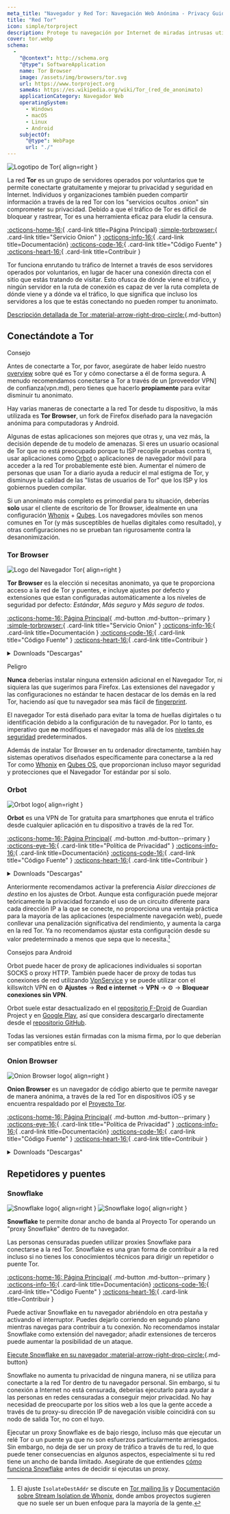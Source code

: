 ```yaml
---
meta_title: "Navegador y Red Tor: Navegación Web Anónima - Privacy Guides"
title: "Red Tor"
icon: simple/torproject
description: Protege tu navegación por Internet de miradas intrusas utilizando la red Tor, una red segura que elude la censura.
cover: tor.webp
schema:
  - 
    "@context": http://schema.org
    "@type": SoftwareApplication
    name: Tor Browser
    image: /assets/img/browsers/tor.svg
    url: https://www.torproject.org
    sameAs: https://es.wikipedia.org/wiki/Tor_(red_de_anonimato)
    applicationCategory: Navegador Web
    operatingSystem:
      - Windows
      - macOS
      - Linux
      - Android
    subjectOf:
      "@type": WebPage
      url: "./"
---
```


![Logotipo de Tor](assets/img/self-contained-networks/tor.svg){ align=right }

La red **Tor** es un grupo de servidores operados por voluntarios que te permite conectarte gratuitamente y mejorar tu privacidad y seguridad en Internet. Individuos y organizaciones también pueden compartir información a través de la red Tor con los "servicios ocultos .onion" sin comprometer su privacidad. Debido a que el tráfico de Tor es difícil de bloquear y rastrear, Tor es una herramienta eficaz para eludir la censura.

[:octicons-home-16:](https://www.torproject.org){ .card-link title=Página Principal}
[:simple-torbrowser:](http://2gzyxa5ihm7nsggfxnu52rck2vv4rvmdlkiu3zzui5du4xyclen53wid.onion){ .card-link title="Servicio Onion" }
[:octicons-info-16:](https://tb-manual.torproject.org/){ .card-link title=Documentación}
[:octicons-code-16:](https://gitlab.torproject.org/tpo/core/tor){ .card-link title="Código Fuente" }
[:octicons-heart-16:](https://donate.torproject.org/){ .card-link title=Contribuir }

Tor funciona enrutando tu tráfico de Internet a través de esos servidores operados por voluntarios, en lugar de hacer una conexión directa con el sitio que estás tratando de visitar. Esto ofusca de dónde viene el tráfico, y ningún servidor en la ruta de conexión es capaz de ver la ruta completa de dónde viene y a dónde va el tráfico, lo que significa que incluso los servidores a los que te estás conectando no pueden romper tu anonimato.

[Descripción detallada de Tor :material-arrow-right-drop-circle:](advanced/tor-overview.md ""){.md-button}

## Conectándote a Tor

<div class="admonition tip" markdown>
<p class="admonition-title">Consejo</p>

Antes de conectarte a Tor, por favor, asegúrate de haber leído nuestro [overview](advanced/tor-overview.md) sobre qué es Tor y cómo conectarse a él de forma segura. A menudo recomendamos conectarse a Tor a través de un [proveedor VPN] de confianza(vpn.md), pero tienes que hacerlo **propiamente** para evitar disminuir tu anonimato.

</div>

Hay varias maneras de conectarte a la red Tor desde tu dispositivo, la más utilizada es **Tor Browser**, un fork de Firefox diseñado para la navegación anónima para computadoras y Android.

Algunas de estas aplicaciones son mejores que otras y, una vez más, la decisión depende de tu modelo de amenazas. Si eres un usuario ocasional de Tor que no está preocupado porque tu ISP recopile pruebas contra ti, usar aplicaciones como [Orbot](#orbot) o aplicaciones de navegador móvil para acceder a la red Tor probablemente esté bien. Aumentar el número de personas que usan Tor a diario ayuda a reducir el mal estigma de Tor, y disminuye la calidad de las "listas de usuarios de Tor" que los ISP y los gobiernos pueden compilar.

Si un anonimato más completo es primordial para tu situación, deberías **solo** usar el cliente de escritorio de Tor Browser, idealmente en una configuración [Whonix](desktop.md#whonix) + [Qubes](desktop.md#qubes-os). Los navegadores móviles son menos comunes en Tor (y más susceptibles de huellas digitales como resultado), y otras configuraciones no se prueban tan rigurosamente contra la desanonimización.

### Tor Browser

<div class="admonition recommendation" markdown>

![Logo del Navegador Tor](assets/img/browsers/tor.svg){ align=right }

**Tor Browser** es la elección si necesitas anonimato, ya que te proporciona acceso a la red de Tor y puentes, e incluye ajustes por defecto y extensiones que estan configuradas automáticamente a los niveles de seguridad por defecto: *Estándar*, *Más seguro* y *Más seguro de todos*.

[:octicons-home-16: Página Principal](https://www.torproject.org){ .md-button .md-button--primary }
[:simple-torbrowser:](http://2gzyxa5ihm7nsggfxnu52rck2vv4rvmdlkiu3zzui5du4xyclen53wid.onion){ .card-link title="Servicio Onion" }
[:octicons-info-16:](https://tb-manual.torproject.org/){ .card-link title=Documentación }
[:octicons-code-16:](https://gitlab.torproject.org/tpo/applications/tor-browser){ .card-link title="Código Fuente" }
[:octicons-heart-16:](https://donate.torproject.org/){ .card-link title=Contribuir }

<details class="downloads" markdown>
<summary>Downloads "Descargas"</summary>

- [:simple-googleplay: Google Play](https://play.google.com/store/apps/details?id=org.torproject.torbrowser)
- [:simple-android: Android](https://www.torproject.org/download/#android)
- [:simple-windows11: Windows](https://www.torproject.org/download/)
- [:simple-apple: macOS](https://www.torproject.org/download/)
- [:simple-linux: Linux](https://www.torproject.org/download/)

</details>

</div>

<div class="admonition danger" markdown>
<p class="admonition-title">Peligro</p>

**Nunca** deberías instalar ninguna extensión adicional en el Navegador Tor, ni siquiera las que sugerimos para Firefox. Las extensiones del navegador y las configuraciones no estándar te hacen destacar de los demás en la red Tor, haciendo así que tu navegador sea más fácil de [fingerprint](https://support.torproject.org/glossary/browser-fingerprinting).

</div>

El navegador Tor está diseñado para evitar la toma de huellas digirtales o tu identificación debido a la configuración de tu navegador. Por lo tanto, es imperativo que **no** modifiques el navegador más allá de los [niveles de seguridad](https://tb-manual.torproject.org/security-settings/) predeterminados.

Además de instalar Tor Browser en tu ordenador directamente, también hay sistemas operativos diseñados específicamente para conectarse a la red Tor como [Whonix](desktop.md#whonix) en [Qubes OS](desktop.md#qubes-os), que proporcionan incluso mayor seguridad y protecciones que el Navegador Tor estándar por sí solo.

### Orbot

<div class="admonition recommendation" markdown>

![Orbot logo](assets/img/self-contained-networks/orbot.svg){ align=right }

**Orbot** es una VPN de Tor gratuita para smartphones que enruta el tráfico desde cualquier aplicación en tu dispositivo a través de la red Tor.

[:octicons-home-16: Página Principal](https://orbot.app/){ .md-button .md-button--primary }
[:octicons-eye-16:](https://orbot.app/privacy-policy){ .card-link title="Política de Privacidad" }
[:octicons-info-16:](https://orbot.app/faqs){ .card-link title=Documentación}
[:octicons-code-16:](https://orbot.app/code){ .card-link title="Código Fuente" }
[:octicons-heart-16:](https://orbot.app/donate){ .card-link title=Contribuir }

<details class="downloads" markdown>
<summary>Downloads "Descargas"</summary>

- [:simple-googleplay: Google Play](https://play.google.com/store/apps/details?id=org.torproject.android)
- [:simple-appstore: App Store](https://apps.apple.com/us/app/orbot/id1609461599)
- [:simple-github: GitHub](https://github.com/guardianproject/orbot/releases)

</details>

</div>

Anteriormente recomendamos activar la preferencia *Aislar direcciones de destino* en los ajustes de Orbot. Aunque esta configuración puede mejorar teóricamente la privacidad forzando el uso de un circuito diferente para cada dirección IP a la que se conecte, no proporciona una ventaja práctica para la mayoría de las aplicaciones (especialmente navegación web), puede conllevar una penalización significativa del rendimiento, y aumenta la carga en la red Tor. Ya no recomendamos ajustar esta configuración desde su valor predeterminado a menos que sepa que lo necesita.[^1]

<div class="admonition tip" markdown>
<p class="admonition-title">Consejos para Android</p>

Orbot puede hacer de proxy de aplicaciones individuales si soportan SOCKS o proxy HTTP. También puede hacer de proxy de todas tus conexiones de red utilizando [VpnService](https://developer.android.com/reference/android/net/VpnService) y se puede utilizar con el killswitch VPN en :gear: **Ajustes** → **Red e internet** → **VPN** → :gear: → **Bloquear conexiones sin VPN**.

Orbot suele estar desactualizado en el [repositorio F-Droid](https://guardianproject.info/fdroid) de Guardian Project y en [Google Play](https://play.google.com/store/apps/details?id=org.torproject.android), así que considera descargarlo directamente desde el [repositorio GitHub](https://github.com/guardianproject/orbot/releases).

Todas las versiones están firmadas con la misma firma, por lo que deberían ser compatibles entre sí.

</div>

### Onion Browser

<div class="admonition recommendation" markdown>

![Onion Browser logo](assets/img/self-contained-networks/onion_browser.svg){ align=right }

**Onion Browser** es un navegador de código abierto que te permite navegar de manera anónima, a través de la red Tor en dispositivos iOS y se encuentra respaldado por el [Proyecto Tor](https://support.torproject.org/glossary/onion-browser/).

[:octicons-home-16: Página Principal](https://onionbrowser.com){ .md-button .md-button--primary }
[:octicons-eye-16:](https://onionbrowser.com/privacy-policy){ .card-link title="Política de Privacidad" }
[:octicons-info-16:](https://onionbrowser.com/faqs){ .card-link title=Documentación}
[:octicons-code-16:](https://github.com/OnionBrowser/OnionBrowser){ .card-link title="Código Fuente" }
[:octicons-heart-16:](https://onionbrowser.com/donate){ .card-link title=Contribuir }

<details class="downloads" markdown>
<summary>Downloads "Descargas"</summary>

- [:simple-appstore: App Store](https://apps.apple.com/app/id519296448)

</details>

</div>

## Repetidores y puentes

### Snowflake

<div class="admonition recommendation" markdown>

![Snowflake logo](assets/img/browsers/snowflake.svg#only-light){ align=right }
![Snowflake logo](assets/img/browsers/snowflake-dark.svg#only-dark){ align=right }

**Snowflake** te permite donar ancho de banda al Proyecto Tor operando un "proxy Snowflake" dentro de tu navegador.

Las personas censuradas pueden utilizar proxies Snowflake para conectarse a la red Tor. Snowflake es una gran forma de contribuir a la red incluso si no tienes los conocimientos técnicos para dirigir un repetidor o puente Tor.

[:octicons-home-16: Página Principal](https://snowflake.torproject.org/){ .md-button .md-button--primary }
[:octicons-info-16:](https://gitlab.torproject.org/tpo/anti-censorship/pluggable-transports/snowflake/-/wikis/Technical%20Overview){ .card-link title=Documentación}
[:octicons-code-16:](https://gitlab.torproject.org/tpo/anti-censorship/pluggable-transports/snowflake){ .card-link title="Código Fuente" }
[:octicons-heart-16:](https://donate.torproject.org/){ .card-link title=Contribuir }

</details>

</div>

Puede activar Snowflake en tu navegador abriéndolo en otra pestaña y activando el interruptor. Puedes dejarlo corriendo en segundo plano mientras navegas para contribuir a tu conexión. No recomendamos instalar Snowflake como extensión del navegador; añadir extensiones de terceros puede aumentar la posibilidad de un ataque.

[Ejecute Snowflake en su navegador :material-arrow-right-drop-circle:](https://snowflake.torproject.org/embed.html ""){.md-button}

Snowflake no aumenta tu privacidad de ninguna manera, ni se utiliza para conectarte a la red Tor dentro de tu navegador personal. Sin embargo, si tu conexión a Internet no está censurada, deberías ejecutarlo para ayudar a las personas en redes censuradas a conseguir mejor privacidad. No hay necesidad de preocuparte por los sitios web a los que la gente accede a través de tu proxy-su dirección IP de navegación visible coincidirá con su nodo de salida Tor, no con el tuyo.

Ejecutar un proxy Snowflake es de bajo riesgo, incluso más que ejecutar un relé Tor o un puente ya que no son esfuerzos particularmente arriesgados. Sin embargo, no deja de ser un proxy de tráfico a través de tu red, lo que puede tener consecuencias en algunos aspectos, especialmente si tu red tiene un ancho de banda limitado. Asegúrate de que entiendes [cómo funciona Snowflake](https://gitlab.torproject.org/tpo/anti-censorship/pluggable-transports/snowflake/-/wikis/home) antes de decidir si ejecutas un proxy.

[^1]: El ajuste `IsolateDestAddr` se discute en [Tor mailing lis](https://lists.torproject.org/pipermail/tor-talk/2012-May/024403.html) y [Documentación sobre Stream Isolation de Whonix](https://www.whonix.org/wiki/Stream_Isolation), donde ambos proyectos sugieren que no suele ser un buen enfoque para la mayoría de la gente.
